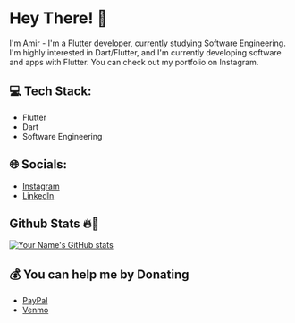 # Hey There! 👋

I'm Amir - I'm a Flutter developer, currently studying Software Engineering. I'm highly interested in Dart/Flutter, and I'm currently developing software and apps with Flutter. You can check out my portfolio on Instagram.

## 💻 Tech Stack:
- Flutter
- Dart
- Software Engineering

## 🌐 Socials:
- [Instagram](https://www.instagram.com/your_instagram_username)
- [LinkedIn](https://www.linkedin.com/in/your_linkedin_username)

## Github Stats 🔥🚀
[![Your Name's GitHub stats](https://github-readme-stats.vercel.app/api?username=your_github_username&show_icons=true&theme=radical)](https://github.com/your_github_username)

## 💰 You can help me by Donating
- [PayPal](https://www.paypal.com/your_paypal_username)
- [Venmo](https://www.venmo.com/your_venmo_username)
